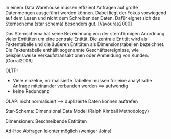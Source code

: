 In einem Data Warehouse müssen effizient Anfragen auf große Datenmengen ausgeführt werden können. Dabei liegt der Fokus vorwiegend auf dem Lesen und nicht dem Schreiben der Daten. Dafür eignet sich das Sternschema (star schema) besonders gut. [Vavouras2000]

Das Sternschema hat seine Bezeichnung von der sternförmigen Anordnung vieler Entitäten um eine zentrale Entität. Die zentrale Entität wird als Faktentabelle und die äußeren Entitäten als Dimensionstabellen bezeichnet. Die Faktentabelle enthällt sogenannte Geschäftsereignisse, wie beispielsweise Verkaufstransaktionen oder Anmeldung von Kunden. [Corral2006]

OLTP:
- Viele einzelne, normalisierte Tabellen müssen für eine analytische Anfrage miteinander verbunden werden ==> aufwendig
- keine Redundanz

OLAP: nicht normalisiert ==> duplizierte Daten können auftrefen

Star-Schema: Dimensional Data Model (Ralph Kimball Methodology)

Dimensionen: Beschreibende Entitäten

Ad-Hoc Abfragen leichter möglich (weniger Joins)


<!-- # Schneeflocken- vs Sternschema -->